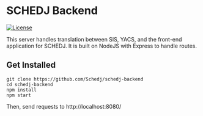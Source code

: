 # SCHEDJ Backend
[![License](https://img.shields.io/badge/License-Apache%202.0-blue.svg)](https://opensource.org/licenses/Apache-2.0)

This server handles translation between SIS, YACS, and the front-end application for SCHEDJ. It is built on NodeJS with Express to handle routes.

## Get Installed

```
git clone https://github.com/Schedj/schedj-backend
cd schedj-backend
npm install
npm start
```

Then, send requests to http://localhost:8080/

